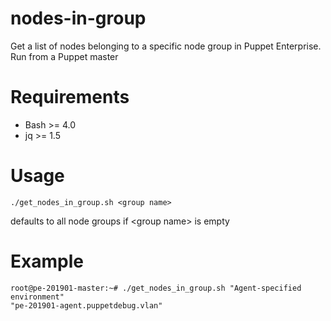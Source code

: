 # nodes-in-group

Get a list of nodes belonging to a specific node group in Puppet Enterprise.  Run from a Puppet master

# Requirements

* Bash >= 4.0
* jq >= 1.5

# Usage

`./get_nodes_in_group.sh <group name>`

defaults to all node groups if \<group name\> is empty

# Example

```
root@pe-201901-master:~# ./get_nodes_in_group.sh "Agent-specified environment"
"pe-201901-agent.puppetdebug.vlan"
```
